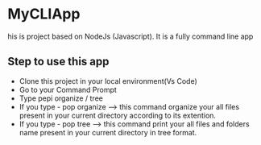 # MyCLIApp
his is project based on NodeJs (Javascript). It is a fully command line app 





## Step to use this app

- Clone this project in your local environment(Vs Code)
- Go to your Command Prompt 
- Type pepi organize / tree
- If you type - pop organize --> this command organize your all files present in your current directory according to its extention. 
- If you type - pop tree --> this command print your all files and folders name present in your current directory in tree format.
